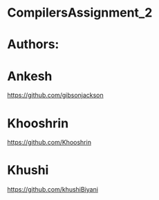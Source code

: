 # CompilersAssignment_2

# Authors:
# Ankesh
https://github.com/gibsonjackson
# Khooshrin
https://github.com/Khooshrin
# Khushi
https://github.com/khushiBiyani